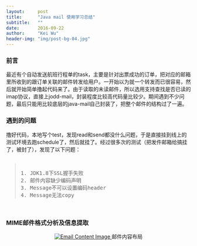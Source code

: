 ```yaml
---
layout:     post
title:      "Java mail 使用学习总结"
subtitle:   ""
date:       2016-09-22
author:     "Kei Wu"
header-img: "img/post-bg-04.jpg"
---
```


### 前言
最近有个自动发送航班行程单的task，主要是针对出票成功的订单，把对应的邮箱里所收到的跟订单关联的邮件转发给用户。一开始以为就一个转发而已很容易，然后就开始简单撸起代码来了。由于读取的未读邮件，所以选用支持查找是否已读的imap协议，直接上jodd-mail，封装程度比较高代码量比较少。期间遇到不少问题，最后只能用比较底层的java-mail自己封装了，把整个邮件的结构过了一遍。

### 遇到的问题
撸好代码，本地写个test，发现read和send都没什么问题，于是直接挂到线上的测试环境去跑schedule了，然后就挂了。经过很多次的测试（把发件邮箱给搞挂了，被封了），发现了以下问题：
<pre>
<blockquote>
1. JDK1.8下SSL握手失败
2. 邮件内容缺少编码声明
3. Message不可以设置编码header
4. Message无法copy
</blockquote>
</pre>

### MIME邮件格式分析及信息提取
<center>
<a href="#">
    <img src="http://www.pythonclub.org/_media/python-files/mime-type.gif" alt="Email Content Image">
</a>
<span class="caption text-muted">邮件内容布局</span>
</center>


